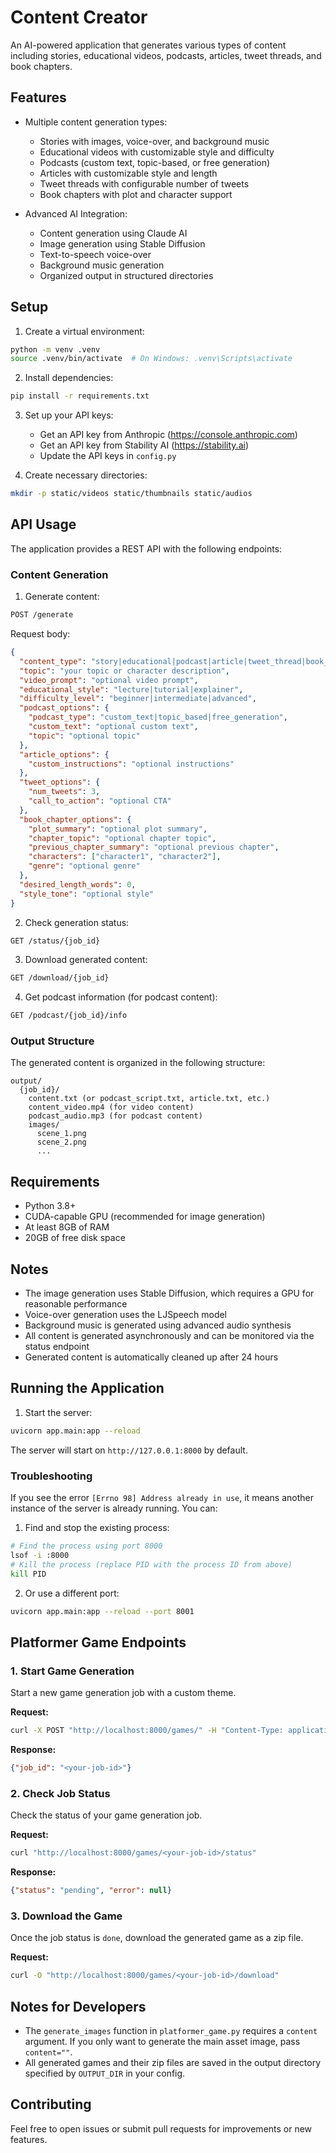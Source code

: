 # Content Creator

An AI-powered application that generates various types of content including stories, educational videos, podcasts, articles, tweet threads, and book chapters.

## Features

- Multiple content generation types:
  - Stories with images, voice-over, and background music
  - Educational videos with customizable style and difficulty
  - Podcasts (custom text, topic-based, or free generation)
  - Articles with customizable style and length
  - Tweet threads with configurable number of tweets
  - Book chapters with plot and character support

- Advanced AI Integration:
  - Content generation using Claude AI
  - Image generation using Stable Diffusion
  - Text-to-speech voice-over
  - Background music generation
  - Organized output in structured directories

## Setup

1. Create a virtual environment:
```bash
python -m venv .venv
source .venv/bin/activate  # On Windows: .venv\Scripts\activate
```

2. Install dependencies:
```bash
pip install -r requirements.txt
```

3. Set up your API keys:
   - Get an API key from Anthropic (https://console.anthropic.com)
   - Get an API key from Stability AI (https://stability.ai)
   - Update the API keys in `config.py`

4. Create necessary directories:
```bash
mkdir -p static/videos static/thumbnails static/audios
```

## API Usage

The application provides a REST API with the following endpoints:

### Content Generation

1. Generate content:
```bash
POST /generate
```
Request body:
```json
{
  "content_type": "story|educational|podcast|article|tweet_thread|book_chapter",
  "topic": "your topic or character description",
  "video_prompt": "optional video prompt",
  "educational_style": "lecture|tutorial|explainer",
  "difficulty_level": "beginner|intermediate|advanced",
  "podcast_options": {
    "podcast_type": "custom_text|topic_based|free_generation",
    "custom_text": "optional custom text",
    "topic": "optional topic"
  },
  "article_options": {
    "custom_instructions": "optional instructions"
  },
  "tweet_options": {
    "num_tweets": 3,
    "call_to_action": "optional CTA"
  },
  "book_chapter_options": {
    "plot_summary": "optional plot summary",
    "chapter_topic": "optional chapter topic",
    "previous_chapter_summary": "optional previous chapter",
    "characters": ["character1", "character2"],
    "genre": "optional genre"
  },
  "desired_length_words": 0,
  "style_tone": "optional style"
}
```

2. Check generation status:
```bash
GET /status/{job_id}
```

3. Download generated content:
```bash
GET /download/{job_id}
```

4. Get podcast information (for podcast content):
```bash
GET /podcast/{job_id}/info
```

### Output Structure

The generated content is organized in the following structure:
```
output/
  {job_id}/
    content.txt (or podcast_script.txt, article.txt, etc.)
    content_video.mp4 (for video content)
    podcast_audio.mp3 (for podcast content)
    images/
      scene_1.png
      scene_2.png
      ...
```

## Requirements

- Python 3.8+
- CUDA-capable GPU (recommended for image generation)
- At least 8GB of RAM
- 20GB of free disk space

## Notes

- The image generation uses Stable Diffusion, which requires a GPU for reasonable performance
- Voice-over generation uses the LJSpeech model
- Background music is generated using advanced audio synthesis
- All content is generated asynchronously and can be monitored via the status endpoint
- Generated content is automatically cleaned up after 24 hours

## Running the Application

1. Start the server:
```bash
uvicorn app.main:app --reload
```

The server will start on `http://127.0.0.1:8000` by default.

### Troubleshooting

If you see the error `[Errno 98] Address already in use`, it means another instance of the server is already running. You can:

1. Find and stop the existing process:
```bash
# Find the process using port 8000
lsof -i :8000
# Kill the process (replace PID with the process ID from above)
kill PID
```

2. Or use a different port:
```bash
uvicorn app.main:app --reload --port 8001
```

## Platformer Game Endpoints

### 1. Start Game Generation
Start a new game generation job with a custom theme.

**Request:**
```sh
curl -X POST "http://localhost:8000/games/" -H "Content-Type: application/json" -d '{"theme": "Space Adventure"}'
```
**Response:**
```json
{"job_id": "<your-job-id>"}
```

### 2. Check Job Status
Check the status of your game generation job.

**Request:**
```sh
curl "http://localhost:8000/games/<your-job-id>/status"
```
**Response:**
```json
{"status": "pending", "error": null}
```

### 3. Download the Game
Once the job status is `done`, download the generated game as a zip file.

**Request:**
```sh
curl -O "http://localhost:8000/games/<your-job-id>/download"
```

## Notes for Developers
- The `generate_images` function in `platformer_game.py` requires a `content` argument. If you only want to generate the main asset image, pass `content=""`.
- All generated games and their zip files are saved in the output directory specified by `OUTPUT_DIR` in your config.

## Contributing
Feel free to open issues or submit pull requests for improvements or new features. 